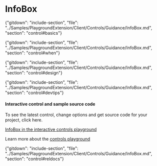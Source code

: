 ﻿# InfoBox

{"gitdown": "include-section", "file": "../Samples/PlaygroundExtension/Client/Controls/Guidance/InfoBox.md", "section": "control#basics"}

<!-- TODO get an IMAGE to embed here -->

<!-- TODO get an SAMPLE CODE to embed here -->

{"gitdown": "include-section", "file": "../Samples/PlaygroundExtension/Client/Controls/Guidance/InfoBox.md", "section": "control#when"}

{"gitdown": "include-section", "file": "../Samples/PlaygroundExtension/Client/Controls/Guidance/InfoBox.md", "section": "control#design"}

{"gitdown": "include-section", "file": "../Samples/PlaygroundExtension/Client/Controls/Guidance/InfoBox.md", "section": "control#devtips"}

#### Interactive control and sample source code
To see the latest control, change options and get source code for your project, click here.

<a href="https://ms.portal.azure.com/?Microsoft_Azure_Playground=true#blade/Microsoft_Azure_Playground/ControlsIndexBlade/InfoBox_create_Playground" target="_blank">InfoBox in the interactive controls playground</a>

Learn more about the [controls playground](./top-extensions-controls-playground.md)

{"gitdown": "include-section", "file": "../Samples/PlaygroundExtension/Client/Controls/Guidance/InfoBox.md", "section": "control#reldocs"}
